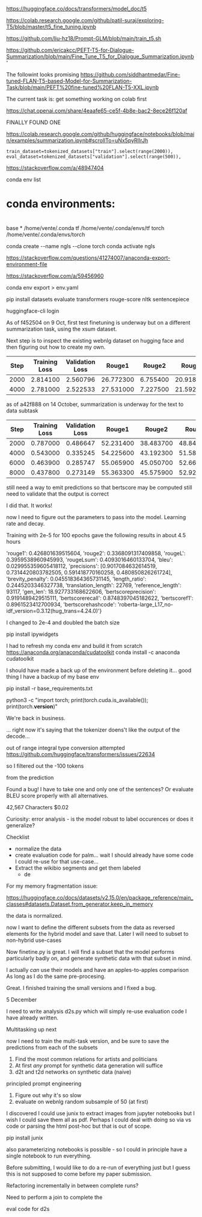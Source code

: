 https://huggingface.co/docs/transformers/model_doc/t5

https://colab.research.google.com/github/patil-suraj/exploring-T5/blob/master/t5_fine_tuning.ipynb


https://github.com/liu-hz18/Prompt-GLM/blob/main/train_t5.sh

https://github.com/ericakcc/PEFT-T5-for-Dialogue-Summarization/blob/main/Fine_Tune_T5_for_Dialogue_Summarization.ipynb
'

The followint looks promising
https://github.com/siddhantmedar/Fine-tuned-FLAN-T5-based-Model-for-Summarization-Task/blob/main/PEFT%20fine-tuned%20FLAN-T5-XXL.ipynb


The current task is: get something working on colab first


https://chat.openai.com/share/4eaafe65-ce5f-4b8e-bac2-8ece26f120af


FINALLY FOUND ONE

https://colab.research.google.com/github/huggingface/notebooks/blob/main/examples/summarization.ipynb#scrollTo=uNx5pyRlIrJh


    train_dataset=tokenized_datasets["train"].select(range(2000)),
    eval_dataset=tokenized_datasets["validation"].select(range(500)),

https://stackoverflow.com/a/48947404

 conda env list
# conda environments:
#
base                  *  /home/vente/.conda
tf                       /home/vente/.conda/envs/tf
torch                    /home/vente/.conda/envs/torch
    
conda create --name ngls --clone torch
conda activate ngls

https://stackoverflow.com/questions/41274007/anaconda-export-environment-file

https://stackoverflow.com/a/59456960

 conda env export > env.yaml


 pip install datasets evaluate transformers rouge-score nltk sentencepiece



 huggingface-cli login


 As of f452504 on 9 Oct, first test finetuning is underway but on a different summarization task, using the xsum dataset.

 Next step is to inspect the existing webnlg dataset on hugging face and then figuring out how to create my own.

|   Step   | Training Loss | Validation Loss | Rouge1   | Rouge2   | Rougel  | Rougelsum | Gen Len   |
|:--------:|:-------------:|:---------------:|:--------:|:--------:|:-------:|:---------:|:---------:|
|  2000    |   2.814100    |     2.560796    | 26.772300 | 6.755400 | 20.918600 | 20.911200  | 18.814300 |
|  4000    |   2.781000    |     2.522533    | 27.531000 | 7.227500 | 21.592400 | 21.588700  | 18.840200 |


as of a42f888 on 14 October, summarization is underway for the text to data subtask

|   Step   | Training Loss | Validation Loss | Rouge1   | Rouge2   | Rougel  | Rougelsum | Gen Len   |
|:--------:|:-------------:|:---------------:|:--------:|:--------:|:-------:|:---------:|:---------:|
|  2000    |   0.787000    |     0.486647    | 52.231400 | 38.483700 | 48.844900 | 48.861900  | 18.172300 |
|  4000    |   0.543000    |     0.335245    | 54.225600 | 43.192300 | 51.581900 | 51.527400  | 18.126600 |
|  6000    |   0.463900    |     0.285747    | 55.065900 | 45.050700 | 52.667100 | 52.642300  | 18.132800 |
|  8000    |   0.437800    |     0.273149    | 55.363300 | 45.575900 | 52.929100 | 52.901400  | 18.139000 |


still need a way to emit predictions so that bertscore may be computed
still need to validate that the output is correct

I did that. It works!


now I need to figure out the parameters to pass into the model. Learning rate and decay. 


Training with 2e-5 for 100 epochs gave the following results in about 4.5 hours

'rouge1': 0.426801639515604, 'rouge2': 0.3368091317409858, 'rougeL': 0.3959538960945993, 'rougeLsum': 0.4093016460133704, 'bleu': 0.029955359605418112, 'precisions': [0.9017084632614519, 0.7314420803782505, 0.591418770160258, 0.480850826261724], 'brevity_penalty': 0.045518364365731145, 'length_ratio': 0.2445203346327738, 'translation_length': 22769, 'reference_length': 93117, 'gen_len': 18.927733168622606, 'bertscoreprecision': 0.9191489429515111, 'bertscorerecall': 0.8748397045182622, 'bertscoref1': 0.8961523412700934, 'bertscorehashcode': 'roberta-large_L17_no-idf_version=0.3.12(hug_trans=4.24.0)'}

I changed to 2e-4 and doubled the batch size


pip install ipywidgets


I had to refresh my conda env and build it from scratch https://anaconda.org/anaconda/cudatoolkit
conda install -c anaconda cudatoolkit


I should have made a back up of the environment before deleting it...
good thing I have a backup of my base env

pip install -r base_requirements.txt

python3 -c "import torch; print(torch.cuda.is_available()); print(torch.__version__)"

We're back in business.

...
right now it's saying that the tokenizer doens't like the output
of the decode...

out of range integral type conversion attempted
https://github.com/huggingface/transformers/issues/22634

so I filtered out the -100 tokens

from the prediction


Found a bug! I have to take one and only one of the sentences?
Or evaluate BLEU score properly with all alternatives.



42,567 Characters	$0.02
 

Curiosity: error analysis - is the model robust to label occurences or does it generalize?

Checklist

- normalize the data
- create evaluation code for palm... wait I should already have some code I could re-use for that use-case...
- Extract the wikibio segments and get them labeled
    - de


For my memory fragmentation issue:

https://huggingface.co/docs/datasets/v2.15.0/en/package_reference/main_classes#datasets.Dataset.from_generator.keep_in_memory


the data is normalized. 

now I want to define the different subsets from the data as reversed elements for the hybrid model and save that. Later I will need to subset to non-hybrid use-cases


Now finetine.py is great. I will find a subset that the model performs particularly badly on, and generate synthetic data with that subset in mind.


I actually _can_ use their models and have an apples-to-apples comparison
As long as I do the same pre-procesing.


Great. I finished training the small versions and I fixed a bug.

5 December

I need to write analysis d2s.py which will simply re-use evaluation code I have already written.



Multitasking up next

now I need to train the multi-task version, and be sure to save
the predictions from each of the subsets




1. Find the most common relations for artists and politicians
1. At first _any_ prompt for synthetic data generation will suffice
1. d2t and t2d networks on synthetic data (naive)


principled prompt engineering
1. Figure out why it's so slow
1. evaluate on webnlg random subsample of 50 (at first)


I discovered I could use junix to extract images from jupyter notebooks
but I wish I could save them all as pdf. Perhaps I could deal with doing so via vs code
or parsing the html post-hoc but that is out of scope.

pip install junix


also parameterizing notebooks is possible - so I could in principle have a single
notebook to run everything.


Before submitting, I would like to do a re-run of everything
just but I guess this is not supposed to come before my paper submission.


Refactoring incrementally in between complete runs?


Need to perform a join to complete the 


eval code for d2s